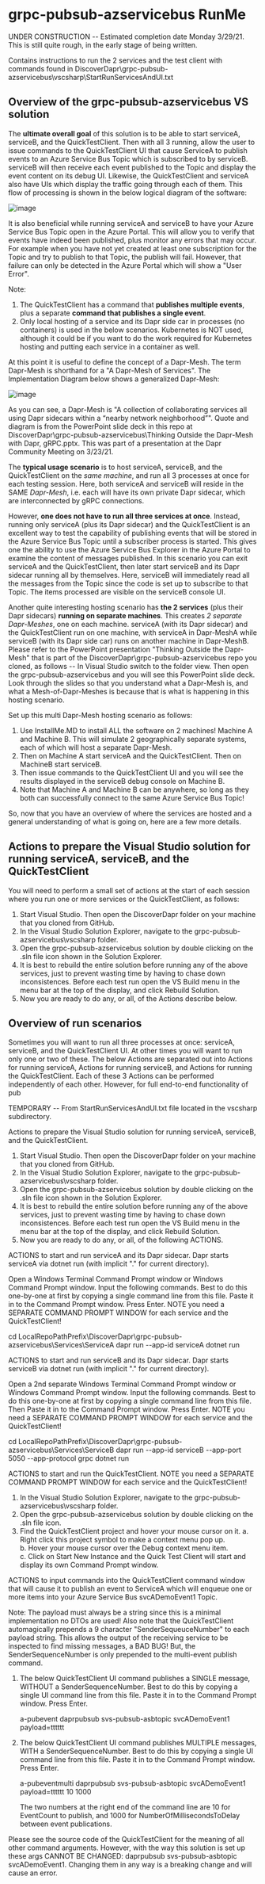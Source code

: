 # grpc-pubsub-azservicebus RunMe
UNDER CONSTRUCTION -- Estimated completion date Monday 3/29/21.  This is still quite rough, in the early stage of being written.

Contains instructions to run the 2 services and the test client with commands found in DiscoverDapr\grpc-pubsub-azservicebus\vscsharp\StartRunServicesAndUI.txt

## Overview of the grpc-pubsub-azservicebus VS solution

The **ultimate overall goal** of this solution is to be able to start serviceA, serviceB, and the QuickTestClient.  Then with all 3 running, allow the user to issue commands to the QuickTestClient UI that cause ServiceA to publish events to an Azure Service Bus Topic which is subscribed to by serviceB.  serviceB will then receive each event published to the Topic and display the event content on its debug UI.  Likewise, the QuickTestClient and serviceA also have UIs which display the traffic going through each of them.  This flow of processing is shown in the below logical diagram of the software:

![image](https://user-images.githubusercontent.com/6517661/112858075-86198d80-907f-11eb-8980-83a456cef69f.png)

It is also beneficial while running serviceA and serviceB to have your Azure Service Bus Topic open in the Azure Portal.  This will allow you to verify that events have indeed been published, plus monitor any errors that may occur.  For example when you have not yet created at least one subscription for the Topic and try to publish to that Topic, the publish will fail.  However, that failure can only be detected in the Azure Portal which will show a "User Error".

Note:
1. The QuickTestClient has a command that **publishes multiple events**, plus a separate **command that publishes a single event**.
2. Only local hosting of a service and its Dapr side car in processes (no containers) is used in the below scenarios.  Kubernetes is NOT used, although it could be if you want to do the work required for Kubernetes hosting and putting each service in a container as well.

At this point it is useful to define the concept of a Dapr-Mesh.  The term Dapr-Mesh is shorthand for a "A Dapr-Mesh of Services".  The Implementation Diagram below shows a generalized Dapr-Mesh:

![image](https://user-images.githubusercontent.com/6517661/112873279-6a1de800-908f-11eb-8296-42b0b90ab376.png)

As you can see, a Dapr-Mesh is "A collection of collaborating services all using Dapr sidecars within a “nearby network neighborhood”".  Quote and diagram is from the PowerPoint slide deck in this repo at DiscoverDapr\grpc-pubsub-azservicebus\Thinking Outside the Dapr-Mesh with Dapr, gRPC.pptx.  This was part of a presentation at the Dapr Community Meeting on 3/23/21.

The **typical usage scenario** is to host serviceA, serviceB, and the QuickTestClient on the *same machine*, and run all 3 processes at once for each testing session.  Here, both serviceA and serviceB will reside in the SAME *Dapr-Mesh*, i.e. each will have its own private Dapr sidecar, which are interconnected by gRPC connections.

However, **one does not have to run all three services at once**.  Instead, running only serviceA (plus its Dapr sidecar) and the QuickTestClient is an excellent way to test the capability of publishing events that will be stored in the Azure Service Bus Topic until a subscriber process is started.  This gives one the ability to use the Azure Service Bus Explorer in the Azure Portal to examine the content of messages published.  In this scenario you can exit serviceA and the QuickTestClient, then later start serviceB and its Dapr sidecar running all by themselves.  Here, serviceB will immediately read all the messages from the Topic since the code is set up to subscribe to that Topic.  The items processed are visible on the serviceB console UI.

Another quite interesting hosting scenario has **the 2 services** (plus their Dapr sidecars) **running on separate machines**.  This creates *2 separate Dapr-Meshes*, one on each machine. serviceA (with its Dapr sidecar) and the QuickTestClient run on one machine, with serviceA in Dapr-MeshA while serviceB (with its Dapr side car) runs on another machine in Dapr-MeshB.  Please refer to the PowerPoint presentation "Thinking Outside the Dapr-Mesh" that is part of the DiscoverDapr\grpc-pubsub-azservicebus repo you cloned, as follows -- In Visual Studio switch to the folder view.  Then open the grpc-pubsub-azservicebus and you will see this PowerPoint slide deck.  Look through the slides so that you understand what a Dapr-Mesh is, and what a Mesh-of-Dapr-Meshes is because that is what is happening in this hosting scenario.  

Set up this multi Dapr-Mesh hosting scenario as follows:
1. Use InstallMe.MD to install ALL the software on 2 machines!  Machine A and Machine B. This will simulate 2 geographically separate systems, each of which will host a separate Dapr-Mesh.  
2. Then on Machine A start serviceA and the QuickTestClient.  Then on MachineB start serviceB.
3. Then issue commands to the QuickTestClient UI and you will see the results displayed in the serviceB debug console on Machine B.
4. Note that Machine A and Machine B can be anywhere, so long as they both can successfully connect to the same Azure Service Bus Topic!

So, now that you have an overview of where the services are hosted and a general understanding of what is going on, here are a few more details.

## Actions to prepare the Visual Studio solution for running serviceA, serviceB, and the QuickTestClient

You will need to perform a small set of actions at the start of each session where you run one or more services or the QuickTestClient, as follows:
1. Start Visual Studio.  Then open the DiscoverDapr folder on your machine that you cloned from GitHub.
2. In the Visual Studio Solution Explorer, navigate to the grpc-pubsub-azservicebus\vscsharp folder.
3. Open the grpc-pubsub-azservicebus solution by double clicking on the .sln file icon shown in the Solution Explorer.
4. It is best to rebuild the entire solution before running any of the above services, just to prevent wasting time
   by having to chase down inconsistences.  Before each test run open the VS Build menu in the menu bar at the
   top of the display, and click Rebuild Solution.
5. Now you are ready to do any, or all, of the Actions describe below.

## Overview of run scenarios
Sometimes you will want to run all three processes at once:  serviceA, serviceB, and the QuickTestClient UI.  At other times you will want to run only one or two of these.  The below Actions are separated out into Actions for running serviceA, Actions for running serviceB, and Actions for running the QuickTestClient.  Each of these 3 Actions can be performed independently of each other.  However, for full end-to-end functionality of pub

TEMPORARY -- From StartRunServicesAndUI.txt file located in the vscsharp subdirectory.

Actions to prepare the Visual Studio solution for running serviceA, serviceB, and the QuickTestClient.
1. Start Visual Studio.  Then open the DiscoverDapr folder on your machine that you cloned from GitHub.
2. In the Visual Studio Solution Explorer, navigate to the grpc-pubsub-azservicebus\vscsharp folder.
3. Open the grpc-pubsub-azservicebus solution by double clicking on the .sln file icon shown in the Solution Explorer.
4. It is best to rebuild the entire solution before running any of the above services, just to prevent wasting time
   by having to chase down inconsistences.  Before each test run open the VS Build menu in the menu bar at the
   top of the display, and click Rebuild Solution.
5. Now you are ready to do any, or all, of the following ACTIONS.




ACTIONS to start and run serviceA and its Dapr sidecar.
	Dapr starts serviceA via dotnet run (with implicit "." for current directory).

Open a Windows Terminal Command Prompt window or Windows Command Prompt window.  Input the following commands. Best to do
this one-by-one at first by copying a single command line from this file.  Paste it in to the Command Prompt window.  Press Enter.
NOTE you need a SEPARATE COMMAND PROMPT WINDOW for each service and the QuickTestClient!

cd LocalRepoPathPrefix\DiscoverDapr\grpc-pubsub-azservicebus\Services\ServiceA
dapr run --app-id serviceA dotnet run




ACTIONS to start and run serviceB and its Dapr sidecar.
	Dapr starts serviceB via dotnet run (with implicit "." for current directory).


Open a 2nd separate Windows Terminal Command Prompt window or Windows Command Prompt window.  Input the following commands. 
Best to do this one-by-one at first by copying a single command line from this file. Then Paste it in to the Command Prompt window.
Press Enter.  NOTE you need a SEPARATE COMMAND PROMPT WINDOW for each service and the QuickTestClient!

cd LocalRepoPathPrefix\DiscoverDapr\grpc-pubsub-azservicebus\Services\ServiceB
dapr run --app-id serviceB --app-port 5050 --app-protocol grpc dotnet run




ACTIONS to start and run the QuickTestClient. NOTE you need a SEPARATE COMMAND PROMPT WINDOW for each service and the QuickTestClient!

1. In the Visual Studio Solution Explorer, navigate to the grpc-pubsub-azservicebus\vscsharp folder.
2. Open the grpc-pubsub-azservicebus solution by double clicking on the .sln file icon.
3. Find the QuickTestClient project and hover your mouse cursor on it.
   a. Right click this project symbol to make a context menu pop up.  
   b. Hover your mouse cursor over the Debug context menu item.  
   c. Click on Start New Instance and the Quick Test Client will start and display its own Command Prompt window.




ACTIONS to input commands into the QuickTestClient command window that will cause it to publish an event to ServiceA which will enqueue one or more items into your Azure Service Bus svcADemoEvent1 Topic.

Note:  The payload must always be a string since this is a minimal implementation no DTOs are used! Also note that the QuickTestClient
       automagically prepends a 9 character "SenderSequeuceNumber" to each payload string.  This allows the output
	   of the receiving service to be inspected to find missing messages, a BAD BUG!  But, the SenderSequenceNumber is only
	   prepended to the multi-event publish command.

1. The below QuickTestClient UI command publishes a SINGLE message, WITHOUT a SenderSequenceNumber. Best to do
this by copying a single UI command line from this file.  Paste it in to the Command Prompt window.  Press Enter.

	a-pubevent daprpubsub svs-pubsub-asbtopic svcADemoEvent1 payload=tttttt



2. The below QuickTestClient UI command publishes MULTIPLE messages, WITH a SenderSequenceNumber. Best to do
this by copying a single UI command line from this file.  Paste it in to the Command Prompt window.  Press Enter.

	a-pubeventmulti daprpubsub svs-pubsub-asbtopic svcADemoEvent1 payload=tttttt 10 1000

	The two numbers at the right end of the command line are 10 for EventCount to publish, and
	1000 for NumberOfMillisecondsToDelay between event publications.

Please see the source code of the QuickTestClient for the meaning of all other command arguments.  However, with the
way this solution is set up these args CANNOT BE CHANGED:  daprpubsub svs-pubsub-asbtopic svcADemoEvent1.  Changing
them in any way is a breaking change and will cause an error.
